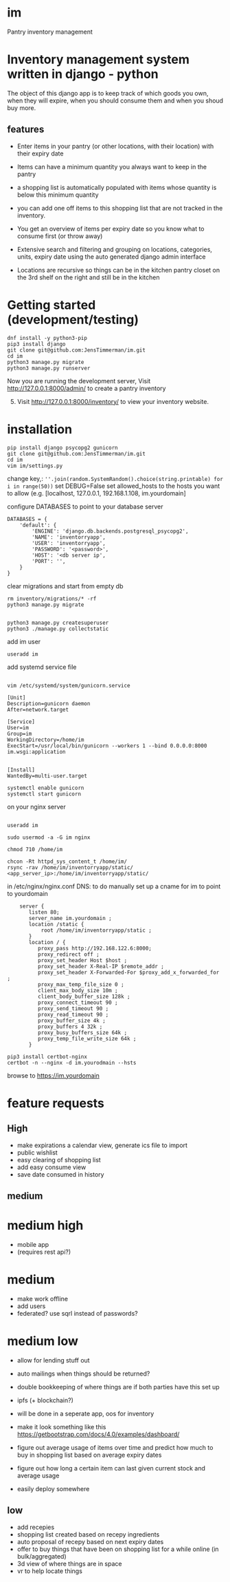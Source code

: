 # im
Pantry inventory management

# Inventory management system written in django - python
The object of this django app is to keep track of which goods you own, when they will expire, when you should consume them and when you shoud buy more.

## features
- Enter items in your pantry (or other locations, with their location) with their expiry date
- Items can have a minimum quantity you always want to keep in the pantry
 - a shopping list is automatically populated with items whose quantity is below this minimum quantity
  - you can add one off items to this shopping list that are not tracked in the inventory.
- You get an overview of items per expiry date so you know what to consume first (or throw away)

- Extensive search and filtering and grouping on locations, categories, units, expiry date using the auto generated django admin
  interface
- Locations are recursive so things can be in the kitchen pantry closet on the 3rd shelf on the right and still be in
  the kitchen

# Getting started (development/testing)
```
dnf install -y python3-pip
pip3 install django
git clone git@github.com:JensTimmerman/im.git
cd im
python3 manage.py migrate
python3 manage.py runserver
````



Now you are running the development server, Visit http://127.0.0.1:8000/admin/
   to create a pantry inventory

5. Visit http://127.0.0.1:8000/inventory/ to view your inventory website.


# installation
```
pip install django psycopg2 gunicorn
git clone git@github.com:JensTimmerman/im.git
cd im
vim im/settings.py
```
change key,: `''.join(random.SystemRandom().choice(string.printable) for i in range(50))`
set DEBUG=False
set allowed_hosts to the hosts you want to allow (e.g. [localhost, 127.0.0.1, 192.168.1.108, im.yourdomain] 

configure DATABASES to point to your database server
```
DATABASES = { 
    'default': {
        'ENGINE': 'django.db.backends.postgresql_psycopg2',
        'NAME': 'inventorryapp',
        'USER': 'inventorryapp',
        'PASSWORD': '<password>',
        'HOST': '<db server ip',
        'PORT': '', 
    }   
}
```

clear migrations and start from empty db
```
rm inventory/migrations/* -rf 
python3 manage.py migrate


python3 manage.py createsuperuser
python3 ./manage.py collectstatic
```
add im user
```
useradd im
```
add systemd service file
```

vim /etc/systemd/system/gunicorn.service

[Unit]
Description=gunicorn daemon
After=network.target

[Service]
User=im
Group=im
WorkingDirectory=/home/im
ExecStart=/usr/local/bin/gunicorn --workers 1 --bind 0.0.0.0:8000 im.wsgi:application


[Install]
WantedBy=multi-user.target

```

```
systemctl enable gunicorn
systemctl start gunicorn
```


on your nginx server
```

useradd im

sudo usermod -a -G im nginx

chmod 710 /home/im

chcon -Rt httpd_sys_content_t /home/im/
rsync -rav /home/im/inventorryapp/static/  <app_server_ip>:/home/im/inventorryapp/static/

```
in /etc/nginx/nginx.conf
DNS: to do manually set up a cname for im to point to yourdomain 
```
    server {
       listen 80;
       server_name im.yourdomain ;
       location /static {
           root /home/im/inventorryapp/static ;
       }
       location / {
          proxy_pass http://192.168.122.6:8000;
          proxy_redirect off ;
          proxy_set_header Host $host ;
          proxy_set_header X-Real-IP $remote_addr ;
          proxy_set_header X-Forwarded-For $proxy_add_x_forwarded_for ;
          proxy_max_temp_file_size 0 ;
          client_max_body_size 10m ;
          client_body_buffer_size 128k ;
          proxy_connect_timeout 90 ;
          proxy_send_timeout 90 ;
          proxy_read_timeout 90 ;
          proxy_buffer_size 4k ;
          proxy_buffers 4 32k ;
          proxy_busy_buffers_size 64k ;
          proxy_temp_file_write_size 64k ;
       }
```
```
pip3 install certbot-nginx
certbot -n --nginx -d im.yourodmain --hsts
```

browse to https://im.yourdomain


# feature requests
## High
- make expirations a calendar view, generate ics file to import
- public wishlist
- easy clearing of shopping list
- add easy consume view
 - save date consumed in history

## medium
# medium high
- mobile app
 - (requires rest api?)

# medium
- make work offline
- add users
 - federated? use sqrl instead of passwords?

# medium low
- allow for lending stuff out
 - auto mailings when things should be returned?
 - double bookkeeping of where things are if both parties have this set up
  - ipfs (+ blockchain?)
   - will be done in a seperate app, oos for inventory

- make it look something like this https://getbootstrap.com/docs/4.0/examples/dashboard/


- figure out average usage of items over time and predict how much to buy in shopping list based on average expiry
  dates
- figure out how long a certain item can last given current stock and average usage

- easily deploy somewhere

## low
- add recepies
- shopping list created based on recepy ingredients
- auto proposal of recepy based on next expiry dates
- offer to buy things that have been on shopping list for a while online (in bulk/aggregated)
- 3d view of where things are in space
- vr to help locate things
